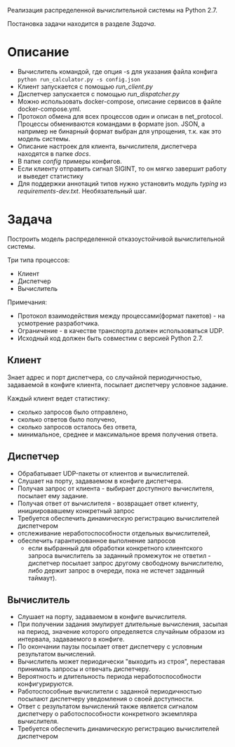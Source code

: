 Реализация распределенной вычислительной системы на Python 2.7.

Постановка задачи находится в разделе _Задача_. 

# Описание 

* Вычислитель командой, где опция -s для указания файла конфига \
`python run_calculator.py -s config.json`
* Клиент запускается с помощью _run_client.py_
* Диспетчер запускается с помощью _run_dispatcher.py_
* Можно использовать docker-compose, описание сервисов в файле docker-compose.yml.
* Протокол обмена для всех процессов один и описан в net_protocol. Процессы обмениваются командами в формате json. JSON, а например не бинарный формат выбран для упрощения, т.к. как это модель системы.
* Описание настроек для клиента, вычислителя, диспетчера находятся в папке _docs_.
* В папке _config_ примеры конфигов. 
* Если клиенту отправить сигнал SIGINT, то он мягко завершит работу и выведет статистику
* Для поддержки аннотаций типов нужно установить модуль _typing_ из _requirements-dev.txt_. Необязательный шаг.

# Задача 
Построить модель распределенной отказоустойчивой вычислительной системы.

Три типа процессов:
* Клиент
* Диспетчер
* Вычислитель

Примечания:
* Протокол взаимодействия между процессами(формат пакетов) - на усмотрение разработчика. 
* Ограничение - в качестве транспорта должен использоваться UDP.
* Исходный код должен быть совместим с версией Python 2.7.

## Клиент
Знает адрес и порт диспетчера, со случайной периодичностью, задаваемой в конфиге клиента, посылает диспетчеру условное задание.

Каждый клиент ведет статистику:
* сколько запросов было отправлено, 
* сколько ответов было получено, 
* сколько запросов осталось без ответа, 
* минимальное, среднее и максимальное время получения ответа.

## Диспетчер
* Обрабатывает UDP-пакеты от клиентов и вычислителей.
* Слушает на порту, задаваемом в конфиге диспетчера.  
* Получая запрос от клиента - выбирает доступного вычислителя, посылает ему задание. 
* Получая ответ от вычислителя - возвращает ответ клиенту, инициировавшему конкретный запрос
* Требуется обеспечить динамическую регистрацию вычислителей диспетчером
* отслеживание неработоспособности отдельных вычислителей, 
* обеспечить гарантированное выполнение запросов 
    * если выбранный для обработки конкретного клиентского запроса вычислитель за заданный промежуток не ответил - диспетчер посылает запрос другому свободному вычислителю, либо держит запрос в очереди, пока не истечет заданный таймаут).

## Вычислитель
* Слушает на порту, задаваемом в конфиге вычислителя. 
* При получении задания эмулирует длительные вычисления, засыпая на период, значение которого определяется случайным образом из интервала, задаваемого в конфиге. 
* По окончании паузы посылает ответ диспетчеру с условным результатом вычислений. 
* Вычислитель может периодически "выходить из строя", переставая принимать запросы и отвечать диспетчеру. 
* Вероятность и длительность периода неработоспособности конфигурируются. 
* Работоспособные вычислители с заданной периодичностью посылают диспетчеру уведомления о своей доступности. 
* Ответ с результатом вычислений также является сигналом диспетчеру о работоспособности конкретного экземпляра вычислителя.
* Требуется обеспечить динамическую регистрацию вычислителей диспетчером
